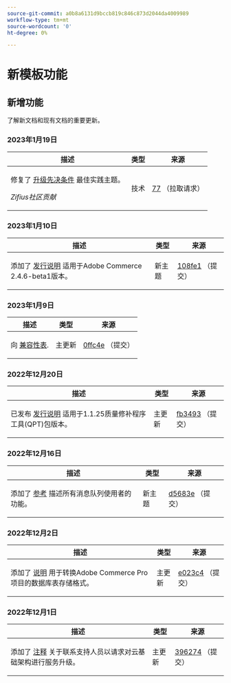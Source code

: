 ```yaml
---
source-git-commit: a0b8a6131d9bccb819c846c873d2044da4009989
workflow-type: tm+mt
source-wordcount: '0'
ht-degree: 0%

---
```

# 新模板功能

## 新增功能

了解新文档和现有文档的重要更新。

### 2023年1月19日

<table>
  <thead>
    <tr>
      <th>描述</th>
      <th>类型</th>
      <th>来源</th>
    </tr>
  </thead>
  <tbody>
    <tr>
      <td><p>修复了 <a href="https://experienceleague.adobe.com/docs/commerce-operations/implementation-playbook/best-practices/maintenance/commerce-235-upgrade-prerequisites-mariadb.html">升级先决条件</a> 最佳实践主题。</p>
<p><i>Zifius社区贡献</i></p></td>
      <td>技术</td>
      <td><a href="https://github.com/AdobeDocs/commerce-operations.en/pull/77">77</a> （拉取请求）</td>
    </tr>
  </tbody>
</table>

### 2023年1月10日

<table>
  <thead>
    <tr>
      <th>描述</th>
      <th>类型</th>
      <th>来源</th>
    </tr>
  </thead>
  <tbody>
    <tr>
      <td><p>添加了 <a href="https://experienceleague.adobe.com/docs/commerce-operations/release/notes/adobe-commerce/2-4-6.html">发行说明</a> 适用于Adobe Commerce 2.4.6-beta1版本。</p>
</td>
      <td>新主题</td>
      <td><a href="https://github.com/AdobeDocs/commerce-operations.en/commit/108fe16a62c51c53d1850583cfd33938e39c7a6c">108fe1</a> （提交）</td>
    </tr>
  </tbody>
</table>

### 2023年1月9日

<table>
  <thead>
    <tr>
      <th>描述</th>
      <th>类型</th>
      <th>来源</th>
    </tr>
  </thead>
  <tbody>
    <tr>
      <td><p>向 <a href="https://experienceleague.adobe.com/docs/commerce-operations/release/product-availability.html">兼容性表</a>.</p>
</td>
      <td>主更新</td>
      <td><a href="https://github.com/AdobeDocs/commerce-operations.en/commit/0ffc4e9c9b0bb4fe629d0f0fb46bfbb287d5fdcc">0ffc4e</a> （提交）</td>
    </tr>
  </tbody>
</table><!-- date_group --><!-- month_group -->

### 2022年12月20日

<table>
  <thead>
    <tr>
      <th>描述</th>
      <th>类型</th>
      <th>来源</th>
    </tr>
  </thead>
  <tbody>
    <tr>
      <td><p>已发布 <a href="https://experienceleague.adobe.com/docs/commerce-operations/tools/quality-patches-tool/release-notes.html">发行说明</a> 适用于1.1.25质量修补程序工具(QPT)包版本。</p>
</td>
      <td>主更新</td>
      <td><a href="https://github.com/AdobeDocs/commerce-operations.en/commit/fb34939dcfb754175148538faf83033f165e7d11">fb3493</a> （提交）</td>
    </tr>
  </tbody>
</table>

### 2022年12月16日

<table>
  <thead>
    <tr>
      <th>描述</th>
      <th>类型</th>
      <th>来源</th>
    </tr>
  </thead>
  <tbody>
    <tr>
      <td><p>添加了 <a href="https://experienceleague.adobe.com/docs/commerce-operations/configuration-guide/message-queues/consumers.html">参考</a> 描述所有消息队列使用者的功能。</p>
</td>
      <td>新主题</td>
      <td><a href="https://github.com/AdobeDocs/commerce-operations.en/commit/d5683e80746bf346048e36627f9901bc359ddd81">d5683e</a> （提交）</td>
    </tr>
  </tbody>
</table>

### 2022年12月2日

<table>
  <thead>
    <tr>
      <th>描述</th>
      <th>类型</th>
      <th>来源</th>
    </tr>
  </thead>
  <tbody>
    <tr>
      <td><p>添加了 <a href="https://experienceleague.adobe.com/docs/commerce-operations/implementation-playbook/best-practices/maintenance/commerce-235-upgrade-prerequisites-mariadb.html&lt;br/&gt;">说明</a> 用于转换Adobe Commerce Pro项目的数据库表存储格式。</p>
</td>
      <td>主更新</td>
      <td><a href="https://github.com/AdobeDocs/commerce-operations.en/commit/e023c47548a8dac6a4c3ed2dcfc7557af27a25a2">e023c4</a> （提交）</td>
    </tr>
  </tbody>
</table>

### 2022年12月1日

<table>
  <thead>
    <tr>
      <th>描述</th>
      <th>类型</th>
      <th>来源</th>
    </tr>
  </thead>
  <tbody>
    <tr>
      <td><p>添加了 <a href="https://experienceleague.adobe.com/docs/commerce-operations/implementation-playbook/best-practices/maintenance/commerce-235-upgrade-prerequisites-mariadb.html">注释</a> 关于联系支持人员以请求对云基础架构进行服务升级。</p>
</td>
      <td>主更新</td>
      <td><a href="https://github.com/AdobeDocs/commerce-operations.en/commit/396274c0b22534977cf6efeb222634e470b39f6f">396274</a> （提交）</td>
    </tr>
  </tbody>
</table><!-- date_group --><!-- month_group --><!-- year_group -->
